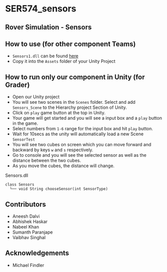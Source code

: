 # SER574_sensors

## Rover Simulation - Sensors

## How to use (for other component Teams)
- `Sensors1.dll` can be found [here](https://github.com/ser574spring2020/RoverProject/tree/master/Sensors/Assets/Scenes)
- Copy it into the `Assets` folder of your Unity Project 

## How to run only our component in Unity (for Grader)
- Open our Unity project
- You will see two scenes in the `Scenes` folder. Select and add `Sensors_Scene` to the Hierarchy project Section of Unity. 
- Click on `play` game button at the top in Unity.
- Your game will get started and you will see a input box and a `play` button in the game. 
- Select numbers from `1-6` range for the input box and hit `play` button.
- Wait for 10secs as the unity will automatically load a new Scene `SensorTest`
- You will see two cubes on screen which you can move forward and backward by keys `w` and `s` respectively.
- Go to console and you will see the selected sensor as well as the distance between the two cubes. 
- As you move the cubes, the distance will change.

Sensors.dll

```
class Sensors
  └── void String chooseSensor(int SensorType)
  ```
  
## Contributors
- Aneesh Dalvi
- Abhishek Haskar
- Nabeel Khan
- Sumanth Paranjape
- Vaibhav Singhal

## Acknowledgements
- Michael Findler
